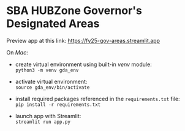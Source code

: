 # SBA HUBZone Governor's Designated Areas 

Preview app at this link: https://fy25-gov-areas.streamlit.app

On *Mac*:
- create virtual environment using built-in *venv* module:  
`python3 -m venv gda_env`

- activate virtual environment:  
`source gda_env/bin/activate`

- install required packages referenced in the `requirements.txt` file:  
`pip install -r requirements.txt`

- launch app with Streamlit:  
`streamlit run app.py`
